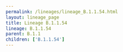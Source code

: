 ```yaml
---
permalink: /lineages/lineage_B.1.1.54.html
layout: lineage_page
title: Lineage B.1.1.54
lineage: B.1.1.54
parent: B.1.1
children: ['B.1.1.54']
---
```

